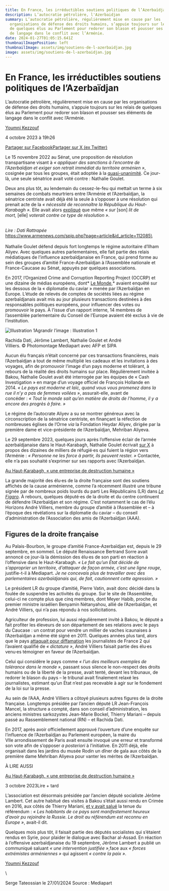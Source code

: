 ```yaml
---
title: En France, les irréductibles soutiens politiques de l’Azerbaïdjan
description: L’autocratie pétrolière, l'Azerbaidjan
summary: L’autocratie pétrolière, régulièrement mise en cause par les
  organisations de défense des droits humains, s’appuie toujours sur les relais
  de quelques élus au Parlement pour redorer son blason et pousser ses éléments
  de langage dans le conflit avec l’Arménie.
date: 2024-01-27T01:05:15.641Z
thumbnailImagePosition: left
thumbnailImage: assets/img/soutiens-de-l-azerbaidjan.jpg
image: assets/img/soutiens-de-l-azerbaidjan.jpg
---
```

# En France, les irréductibles soutiens politiques de l’Azerbaïdjan

L’autocratie pétrolière, régulièrement mise en cause par les organisations de défense des droits humains, s’appuie toujours sur les relais de quelques élus au Parlement pour redorer son blason et pousser ses éléments de langage dans le conflit avec l’Arménie.

[Youmni Kezzouf](https://www.mediapart.fr/biographie/youmni-kezzouf-0)

4 octobre 2023 à 19h26

[Partager sur Facebook](https://www.facebook.com/sharer/sharer.php?u=https%3A%2F%2Fwww.mediapart.fr%2Fjournal%2Fpolitique%2F041023%2Fen-france-les-irreductibles-soutiens-politiques-de-l-azerbaidjan%3Fat_medium%3Dcustom3%26at_campaign%3D66)[Partager sur X (ex Twitter)](https://twitter.com/intent/tweet?text=En+France%2C+les+irr%C3%A9ductibles+soutiens+politiques+de+l%E2%80%99Azerba%C3%AFdjan+via+%40Mediapart&url=https%3A%2F%2Fwww.mediapart.fr%2Fjournal%2Fpolitique%2F041023%2Fen-france-les-irreductibles-soutiens-politiques-de-l-azerbaidjan%3Fat_medium%3Dcustom3%26at_campaign%3D67)

Le 15 novembre 2022 au Sénat, une proposition de résolution transpartisane visant à *« appliquer des sanctions à l’encontre de l’Azerbaïdjan et exiger son retrait immédiat du territoire arménien »*, cosignée par tous les groupes, était adoptée à la [quasi-unanimité](https://www.senat.fr/scrutin-public/2022/scr2022-52.html). Ce jour-là, une seule sénatrice avait voté contre : Nathalie Goulet.

Deux ans plus tôt, au lendemain du cessez-le-feu qui mettait un terme à six semaines de combats meurtriers entre l’Arménie et l’Azerbaïdjan, la sénatrice centriste avait déjà été la seule à s’opposer à une résolution qui prenait acte de la *« nécessité de reconnaître la République du Haut-Karabagh ».* Elle avait alors [expliqué](https://www.senat.fr/cra/s20201126/s20201126_0.html#par_9) que même *« sur* \[son] *lit de mort,* \[elle] *voterait contre ce type de résolution »*.

\
*Lire : Dati Rattrapée*\
https://www.armenews.com/spip.php?page=article&id_article=112085\
\
\
Nathalie Goulet défend depuis fort longtemps le régime autoritaire d’Ilham Aliyev. Avec quelques autres parlementaires, elle fait partie des relais médiatiques de l’influence azerbaïdjanaise en France, qui prend forme au sein des groupes d’amitié France-Azerbaïdjan à l’Assemblée nationale et France-Caucase au Sénat, appuyés par quelques associations.

En 2017, l’Organized Crime and Corruption Reporting Project (OCCRP) et une dizaine de médias européens, dont* [Le Monde](https://www.lemonde.fr/asie-pacifique/article/2017/09/04/diplomatie-du-caviar-comment-l-azerbaidjan-s-offre-l-amitie-de-responsable-politiques-europeens_5180962_3216.html),* avaient enquêté sur les dessous de la « diplomatie du caviar » menée par l’Azerbaïdjan en Europe. L’étude de relevés de comptes de sociétés liées au régime azerbaïdjanais avait mis au jour plusieurs transactions destinées à des responsables politiques européens, pour influencer des votes ou promouvoir le pays. À l’issue d’un rapport interne, 14 membres de l’assemblée parlementaire du Conseil de l’Europe avaient été exclus à vie de l’institution.

![Illustration 1](https://static.mediapart.fr/etmagine/article_google_discover/files/2023/10/04/23104-en-france-les-irreductibles-soutiens-politiques-de-l-azerbaidjan.jpg)Agrandir l’image : Illustration 1

Rachida Dati, Jérôme Lambert, Nathalie Goulet et André Villiers. © Photomontage Mediapart avec AFP et SIPA

Aucun élu français n’était concerné par ces transactions financières, mais l’Azerbaïdjan a tout de même multiplié les cadeaux et les invitations à des voyages, afin de promouvoir l’image d’un pays moderne et tolérant, à rebours de la réalité des droits humains sur place. Régulièrement invitée à Bakou, Nathalie Goulet avait été interrogée par les équipes de « Cash Investigation » en marge d’un voyage officiel de François Hollande en 2014. *« Le pays est moderne et laïc, quand vous vous promenez dans la rue il n’y a pas de femmes voilées »*, assurait-elle, avant de concéder : *« Tout le monde sait qu’en matière de droits de l’homme, il y a encore des progrès à faire. »*

Le régime de l’autocrate Aliyev a su se montrer généreux avec la circonscription de la sénatrice centriste, en finançant la réfection de nombreuses églises de l’Orne *via* la Fondation Heydar Aliyev, dirigée par la première dame et vice-présidente de l’Azerbaïdjan, Mehriban Aliyeva.

Le 29 septembre 2023, quelques jours après l’offensive éclair de l’armée azerbaïdjanaise dans le Haut-Karabagh, Nathalie Goulet écrivait [sur X](https://twitter.com/senateur61/status/1707775866464284775) à propos des dizaines de milliers de réfugié·es qui fuient la région vers l’Arménie : *« Personne ne les force à partir, ils peuvent rester. »* Contactée, elle n’a pas souhaité s’exprimer sur ses rapports avec l’Azerbaïdjan.

[Au Haut-Karabagh, « une entreprise de destruction humaine »](https://www.mediapart.fr/journal/international/031023/au-haut-karabagh-une-entreprise-de-destruction-humaine)

<!--EndFragment-->

La grande majorité des élu·es de la droite française sont des soutiens affichés de la cause arménienne, comme l’a récemment illustré une tribune signée par de nombreux poids lourds du parti Les Républicains (LR) dans *[Le Figaro](https://www.lefigaro.fr/vox/politique/toute-la-droite-lr-reunie-d-une-seule-voix-pour-soutenir-le-haut-karabakh-20230612)*. À rebours, quelques député·es de la droite et du centre continuent de défendre l’Azerbaïdjan et son régime. C’est notamment le cas de l’élu Horizons André Villiers, membre du groupe d’amitié à l’Assemblée et – à l’époque des révélations sur la diplomatie du caviar – du conseil d’administration de l’Association des amis de l’Azerbaïdjan (AAA).

## **Figures de la droite française**

Au Palais-Bourbon, le groupe d’amitié France-Azerbaïdjan est, depuis le 29 septembre, en sommeil. Le député Renaissance Bertrand Sorre avait annoncé ce jour-là la démission des élu·es de son parti en réaction à l’offensive dans le Haut-Karabagh. *« Le fait qu’un État décide de s’approprier un territoire, d’attaquer de façon armée, c’est une ligne rouge*, justifie-t-il à Mediapart. *Je ne concevais plus de travailler avec des parlementaires azerbaïdjanais qui, de fait, cautionnent cette agression. »*

Le président LR du groupe d’amitié, Pierre Vatin, avait donc décidé dans la foulée de suspendre les activités du groupe. Sur le site de l’Assemblée, celui-ci ne compte plus que cinq membres, dont Meyer Habib, proche du premier ministre israélien Benyamin Nétanyahou, allié de l’Azerbaïdjan, et André Villiers, qui n’a pas répondu à nos sollicitations.

Agriculteur de profession, lui aussi régulièrement invité à Bakou, le député a fait profiter les éleveurs de son département de ses relations avec le pays du Caucase : un contrat pour vendre un millier de vaches icaunaises à l’Azerbaïdjan a même été signé en 2011. Quelques années plus tard, alors que le pays [attaquait pour diffamation](https://www.mediapart.fr/journal/france/060917/au-tribunal-lazerbaidjan-reclame-la-france-un-brevet-democratique) les journalistes de France 2 qui l’avaient qualifié de *« dictature »*, André Villiers faisait partie des élu·es venu·es témoigner en faveur de l’Azerbaïdjan.

Celui qui considère le pays comme *« l’un des meilleurs exemples de tolérance dans le monde »*, passant sous silence le non-respect des droits humains ou de la liberté de la presse, avait tenté, devant les tribunaux, de redorer le blason du pays – le tribunal avait finalement relaxé les journalistes, estimant qu’un État n’est pas recevable à agir sur le fondement de la loi sur la presse.

Au sein de l’AAA, André Villiers a côtoyé plusieurs autres figures de la droite française. Longtemps présidée par l’ancien député LR Jean-François Mancel, la structure a compté, dans son conseil d’administration, les anciens ministres sarkozystes Jean-Marie Bockel, Thierry Mariani – depuis passé au Rassemblement national (RN) – et Rachida Dati.

En 2017, après avoir officiellement approuvé l’ouverture d’une enquête sur l’influence de l’Azerbaïdjan au Parlement européen, la maire du VIIe arrondissement de Paris avait ensuite invoqué une erreur et transformé son vote afin de s’opposer *a posteriori* à l’initiative. En 2011 déjà, elle organisait dans les jardins du musée Rodin un dîner de gala aux côtés de la première dame Mehriban Aliyeva pour vanter les mérites de l’Azerbaïdjan.

À LIRE AUSSI

[Au Haut-Karabagh, « une entreprise de destruction humaine »](https://www.mediapart.fr/journal/international/031023/au-haut-karabagh-une-entreprise-de-destruction-humaine)

3 octobre 2023Lire + tard

L’association est désormais présidée par l’ancien député socialiste Jérôme Lambert. Cet autre habitué des visites à Bakou s’était aussi rendu en Crimée en 2016, aux côtés de Thierry Mariani, [et y avait salué](https://www.charentelibre.fr/politique/jerome-lambert/jerome-lambert-en-crimee-avec-les-elus-de-droite-6150494.php) la tenue du référendum : *« Les habitants de ce pays sont manifestement heureux d’avoir pu rejoindre la Russie. Le droit au référendum est reconnu en Europe »*, avait-il dit.

Quelques mois plus tôt, il faisait partie des députés socialistes qui s’étaient rendus en Syrie, pour plaider le dialogue avec Bachar al-Assad. En réaction à l’offensive azerbaïdjanaise du 19 septembre, Jérôme Lambert a publié un communiqué saluant *« une intervention justifiée »*,face aux *« forces extrémistes arméniennes »* qui agissent *« contre la paix »*.

[Youmni Kezzouf](https://www.mediapart.fr/biographie/youmni-kezzouf-0)

<!--EndFragment-->\

S﻿erge Tateossian le 27/01/2024  Source : Mediapart